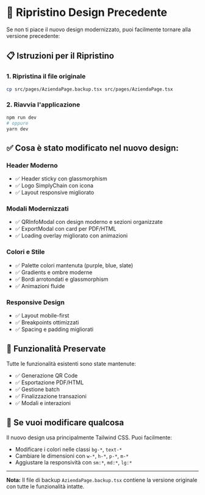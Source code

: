 # 🔄 Ripristino Design Precedente

Se non ti piace il nuovo design modernizzato, puoi facilmente tornare alla versione precedente:

## 📋 Istruzioni per il Ripristino

### 1. **Ripristina il file originale**
```bash
cp src/pages/AziendaPage.backup.tsx src/pages/AziendaPage.tsx
```

### 2. **Riavvia l'applicazione**
```bash
npm run dev
# oppure
yarn dev
```

## ✅ **Cosa è stato modificato nel nuovo design:**

### **Header Moderno**
- ✅ Header sticky con glassmorphism
- ✅ Logo SimplyChain con icona
- ✅ Layout responsive migliorato

### **Modali Modernizzati**
- ✅ QRInfoModal con design moderno e sezioni organizzate
- ✅ ExportModal con card per PDF/HTML
- ✅ Loading overlay migliorato con animazioni

### **Colori e Stile**
- ✅ Palette colori mantenuta (purple, blue, slate)
- ✅ Gradients e ombre moderne
- ✅ Bordi arrotondati e glassmorphism
- ✅ Animazioni fluide

### **Responsive Design**
- ✅ Layout mobile-first
- ✅ Breakpoints ottimizzati
- ✅ Spacing e padding migliorati

## 🎯 **Funzionalità Preservate**

Tutte le funzionalità esistenti sono state mantenute:
- ✅ Generazione QR Code
- ✅ Esportazione PDF/HTML
- ✅ Gestione batch
- ✅ Finalizzazione transazioni
- ✅ Modali e interazioni

## 🔧 **Se vuoi modificare qualcosa**

Il nuovo design usa principalmente Tailwind CSS. Puoi facilmente:
- Modificare i colori nelle classi `bg-*`, `text-*`
- Cambiare le dimensioni con `w-*`, `h-*`, `p-*`, `m-*`
- Aggiustare la responsività con `sm:*`, `md:*`, `lg:*`

---

**Nota:** Il file di backup `AziendaPage.backup.tsx` contiene la versione originale con tutte le funzionalità intatte.